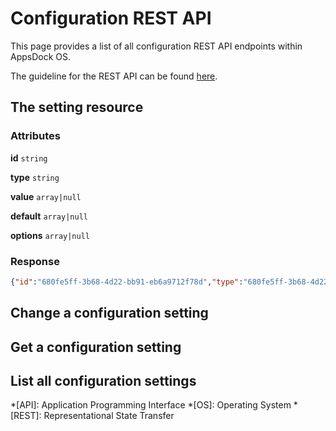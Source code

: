 # Configuration REST API

This page provides a list of all configuration REST API endpoints within AppsDock OS.

The guideline for the REST API can be found [here](../../../gettingstarted/guidelines/rest-api).

## The setting resource

### Attributes

**id** `string`

**type** `string`

**value** `array|null`

**default** `array|null`

**options** `array|null`

### Response

~~~json
{"id":"680fe5ff-3b68-4d22-bb91-eb6a9712f78d","type":"680fe5ff-3b68-4d22-bb91-eb6a9712f78d","value":"680fe5ff-3b68-4d22-bb91-eb6a9712f78d","default":"680fe5ff-3b68-4d22-bb91-eb6a9712f78d","options":"680fe5ff-3b68-4d22-bb91-eb6a9712f78d"}
~~~

## Change a configuration setting

## Get a configuration setting

## List all configuration settings


*[API]: Application Programming Interface
*[OS]: Operating System
*[REST]: Representational State Transfer
